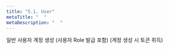 ```yaml
---
title: "5.1. User"
metaTitle: "  "
metaDescription: "  "
---
```


일반 사용자 계정 생성 (사용자 Role 발급 포함) (계정 생성 시 토큰 취득)